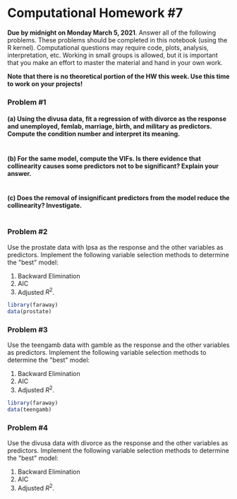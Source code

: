 # Computational Homework #7

**Due by midnight on Monday March 5, 2021**. Answer all of the following problems. These problems should be completed in this notebook (using the R kernel). Computational questions may require code, plots, analysis, interpretation, etc. Working in small groups is allowed, but it is important that you make an effort to master the material and hand in your own work. 

**Note that there is no theoretical portion of the HW this week. Use this time to work on your projects!**

### Problem #1

#### (a) Using the divusa data, fit a regression of with divorce as the response and unemployed, femlab, marriage, birth, and military as predictors. Compute the condition number and interpret its meaning.




```R

```

#### (b) For the same model, compute the VIFs. Is there evidence that collinearity causes some predictors not to be significant? Explain your answer.


```R

```

#### (c) Does the removal of insignificant predictors from the model reduce the collinearity? Investigate.


```R

```

### Problem #2

Use the prostate data with lpsa as the response and the other variables as predictors. Implement the following variable selection methods to determine the "best" model:

1. Backward Elimination
2. AIC
3. Adjusted $R^2$.


```R
library(faraway)
data(prostate)
```

### Problem #3

Use the teengamb data with gamble as the response and the other variables as predictors. Implement the following variable selection methods to determine the "best" model:

1. Backward Elimination
2. AIC
3. Adjusted $R^2$.


```R
library(faraway)
data(teengamb)
```

### Problem #4

Use the divusa data with divorce as the response and the other variables as predictors. Implement the following variable selection methods to determine the "best" model:

1. Backward Elimination
2. AIC
3. Adjusted $R^2$.


```R

```

